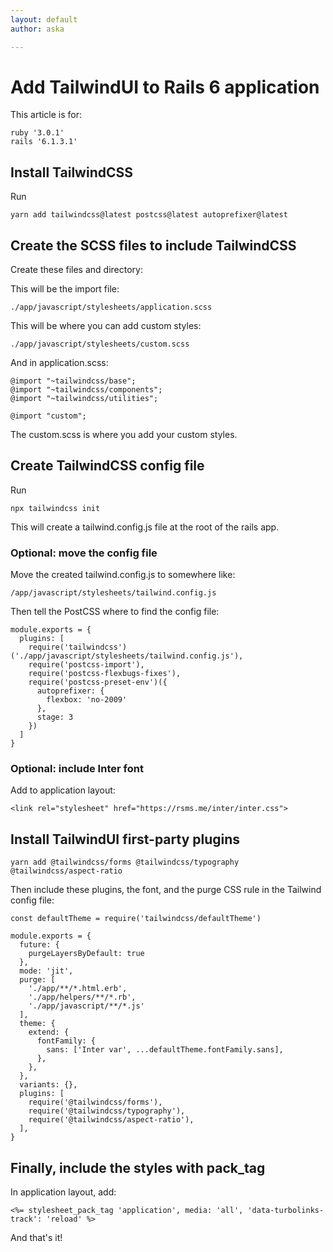 ```yaml
---
layout: default
author: aska

---
```

# Add TailwindUI to Rails 6 application

This article is for:

    ruby '3.0.1'
    rails '6.1.3.1'

## Install TailwindCSS

Run

`yarn add tailwindcss@latest postcss@latest autoprefixer@latest`

## Create the SCSS files to include TailwindCSS

Create these files and directory:

This will be the import file:

`./app/javascript/stylesheets/application.scss`

This will be where you can add custom styles:

`./app/javascript/stylesheets/custom.scss`

And in application.scss:

    @import "~tailwindcss/base";
    @import "~tailwindcss/components";
    @import "~tailwindcss/utilities";
    
    @import "custom";

The custom.scss is where you add your custom styles.

## Create TailwindCSS config file

Run

`npx tailwindcss init`

This will create a tailwind.config.js file at the root of the rails app.

### Optional: move the config file

Move the created tailwind.config.js to somewhere like:

`/app/javascript/stylesheets/tailwind.config.js`

Then tell the PostCSS where to find the config file:

    module.exports = {
      plugins: [
        require('tailwindcss')('./app/javascript/stylesheets/tailwind.config.js'),
        require('postcss-import'),
        require('postcss-flexbugs-fixes'),
        require('postcss-preset-env')({
          autoprefixer: {
            flexbox: 'no-2009'
          },
          stage: 3
        })
      ]
    }

### Optional: include Inter font

Add to application layout:

    <link rel="stylesheet" href="https://rsms.me/inter/inter.css">

## Install TailwindUI first-party plugins

`yarn add @tailwindcss/forms @tailwindcss/typography @tailwindcss/aspect-ratio`

Then include these plugins, the font, and the purge CSS rule in the Tailwind config file:

    const defaultTheme = require('tailwindcss/defaultTheme')
    
    module.exports = {
      future: {
        purgeLayersByDefault: true
      },
      mode: 'jit',
      purge: [
        './app/**/*.html.erb',
        './app/helpers/**/*.rb',
        './app/javascript/**/*.js'
      ],
      theme: {
        extend: {
          fontFamily: {
            sans: ['Inter var', ...defaultTheme.fontFamily.sans],
          },
        },
      },
      variants: {},
      plugins: [
        require('@tailwindcss/forms'),
        require('@tailwindcss/typography'),
        require('@tailwindcss/aspect-ratio'),
      ],
    }

## Finally, include the styles with pack_tag

In application layout, add:

    <%= stylesheet_pack_tag 'application', media: 'all', 'data-turbolinks-track': 'reload' %>

And that's it!
